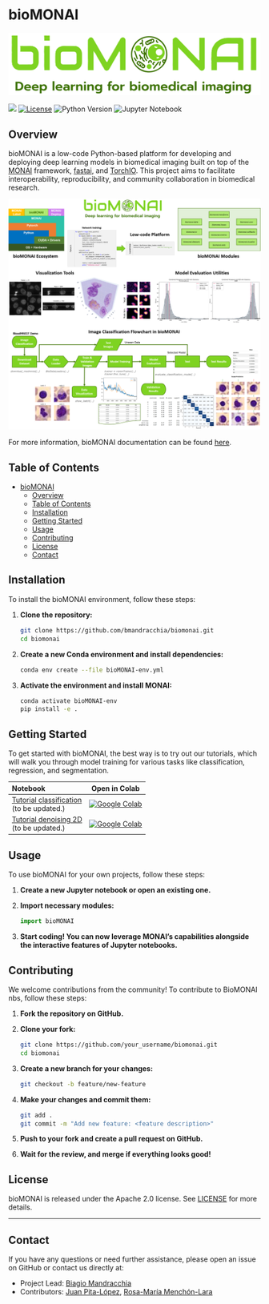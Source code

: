 # bioMONAI

<!-- WARNING: THIS FILE WAS AUTOGENERATED! DO NOT EDIT! -->

![](./data_examples/logo_bioMONAI_full.png)

[![](https://img.shields.io/badge/docs-stable-blue.svg)](https://bmandracchia.github.io/bioMONAI/)
[![License](https://img.shields.io/badge/license-Apache%202.0-blue.svg)](https://opensource.org/licenses/Apache-2.0)
![Python Version](https://img.shields.io/badge/python-3.7+-blue.svg)
![Jupyter
Notebook](https://img.shields.io/badge/jupyter-%23f37626.svg?style=flat&logo=jupyter&logoColor=white)

## Overview

bioMONAI is a low-code Python-based platform for developing and
deploying deep learning models in biomedical imaging built on top of the
[MONAI](https://monai.io/) framework,
[fastai](https://github.com/fastai/fastai), and
[TorchIO](https://torchio.readthedocs.io/). This project aims to
facilitate interoperability, reproducibility, and community
collaboration in biomedical research.

![](./data_examples/Fig_bioMONAI.png)

For more information, bioMONAI documentation can be found
[here](https://bmandracchia.github.io/bioMONAI/).

## Table of Contents

- [bioMONAI](#biomonai)
  - [Overview](#overview)
  - [Table of Contents](#table-of-contents)
  - [Installation](#installation)
  - [Getting Started](#getting-started)
  - [Usage](#usage)
  - [Contributing](#contributing)
  - [License](#license)
  - [Contact](#contact)

## Installation

To install the bioMONAI environment, follow these steps:

1.  **Clone the repository:**

    ``` bash
    git clone https://github.com/bmandracchia/biomonai.git
    cd biomonai
    ```

2.  **Create a new Conda environment and install dependencies:**

    ``` bash
    conda env create --file bioMONAI-env.yml
    ```

3.  **Activate the environment and install MONAI:**

    ``` bash
    conda activate bioMONAI-env
    pip install -e .
    ```

## Getting Started

To get started with bioMONAI, the best way is to try out our tutorials,
which will walk you through model training for various tasks like
classification, regression, and segmentation.

| Notebook                                                                                                                                       | Open in Colab                                                                                                                                                                            |
|:-----------------------------------------------------------------------------------------------------------------------------------------------|------------------------------------------------------------------------------------------------------------------------------------------------------------------------------------------|
| [Tutorial classification](https://nbviewer.org/github.com/bmandracchia/bioMONAI/nightly/nbs/904_denoising_tutorial.ipynb) <br>(to be updated.) | [![Google Colab](https://colab.research.google.com/assets/colab-badge.svg)](https://colab.research.google.com/github.com/bmandracchia/bioMONAI/nightly/nbs/904_denoising_tutorial.ipynb) |
| [Tutorial denoising 2D](https://nbviewer.org/github.com/bmandracchia/bioMONAI/nightly/nbs/904_denoising_tutorial.ipynb) <br>(to be updated.)   | [![Google Colab](https://colab.research.google.com/assets/colab-badge.svg)](https://colab.research.google.com/github.com/bmandracchia/bioMONAI/nightly/nbs/904_denoising_tutorial.ipynb) |

## Usage

To use bioMONAI for your own projects, follow these steps:

1.  **Create a new Jupyter notebook or open an existing one.**

2.  **Import necessary modules:**

    ``` python
    import bioMONAI
    ```

3.  **Start coding! You can now leverage MONAI’s capabilities alongside
    the interactive features of Jupyter notebooks.**

## Contributing

We welcome contributions from the community! To contribute to BioMONAI
nbs, follow these steps:

1.  **Fork the repository on GitHub.**

2.  **Clone your fork:**

    ``` bash
    git clone https://github.com/your_username/biomonai.git
    cd biomonai
    ```

3.  **Create a new branch for your changes:**

    ``` bash
    git checkout -b feature/new-feature
    ```

4.  **Make your changes and commit them:**

    ``` bash
    git add .
    git commit -m "Add new feature: <feature description>"
    ```

5.  **Push to your fork and create a pull request on GitHub.**

6.  **Wait for the review, and merge if everything looks good!**

## License

bioMONAI is released under the Apache 2.0 license. See
[LICENSE](https://github.com/your_username/biomonai-nbs/blob/main/LICENSE)
for more details.

------------------------------------------------------------------------

## Contact

If you have any questions or need further assistance, please open an
issue on GitHub or contact us directly at:

- Project Lead: [Biagio Mandracchia](mailto:biagio.mandracchia@uva.es)
- Contributors: [Juan Pita-López](mailto:juan.pita@uva.es), [Rosa-María
  Menchón-Lara](mailto:rosamaria.menchon@uva.es)
